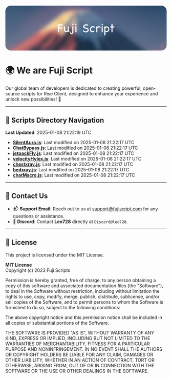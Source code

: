 ![Banner](.github/b.webp)

# 🌍 **We are Fuji Script**

Our global team of developers is dedicated to creating powerful, open-source scripts for Rise Client, designed to enhance your experience and unlock new possibilities! 🌟

---
<!-- SCRIPTS_NAVIGATION_START -->
## 📂 **Scripts Directory Navigation**

**Last Updated**: 2025-01-08 21:22:19 UTC

- **[SilentAura.js](scripts/SilentAura.js)**: Last modified on 2025-01-08 21:22:17 UTC
- **[ChatBypass.js](scripts/ChatBypass.js)**: Last modified on 2025-01-08 21:22:17 UTC
- **[jetpackFly.js](scripts/jetpackFly.js)**: Last modified on 2025-01-08 21:22:17 UTC
- **[velocityHylex.js](scripts/velocityHylex.js)**: Last modified on 2025-01-08 21:22:17 UTC
- **[chestxray.js](scripts/chestxray.js)**: Last modified on 2025-01-08 21:22:17 UTC
- **[bedxray.js](scripts/bedxray.js)**: Last modified on 2025-01-08 21:22:17 UTC
- **[chatMacro.js](scripts/chatMacro.js)**: Last modified on 2025-01-08 21:22:17 UTC

<!-- SCRIPTS_NAVIGATION_END -->

---

## 💬 **Contact Us**  
- 📬 **Support Email**: Reach out to us at [support@fujiscript.com](mailto:support@fujiscript.com) for any questions or assistance.  
- 💬 **Discord**: Contact **Leo728** directly at `Discord@leo728`.

---

## 📜 **License**

This project is licensed under the MIT License.  

**MIT License**  
Copyright (c) 2023 Fuji Scripts  

Permission is hereby granted, free of charge, to any person obtaining a copy of this software and associated documentation files (the "Software"), to deal in the Software without restriction, including without limitation the rights to use, copy, modify, merge, publish, distribute, sublicense, and/or sell copies of the Software, and to permit persons to whom the Software is furnished to do so, subject to the following conditions:  

The above copyright notice and this permission notice shall be included in all copies or substantial portions of the Software.  

THE SOFTWARE IS PROVIDED "AS IS", WITHOUT WARRANTY OF ANY KIND, EXPRESS OR IMPLIED, INCLUDING BUT NOT LIMITED TO THE WARRANTIES OF MERCHANTABILITY, FITNESS FOR A PARTICULAR PURPOSE AND NONINFRINGEMENT. IN NO EVENT SHALL THE AUTHORS OR COPYRIGHT HOLDERS BE LIABLE FOR ANY CLAIM, DAMAGES OR OTHER LIABILITY, WHETHER IN AN ACTION OF CONTRACT, TORT OR OTHERWISE, ARISING FROM, OUT OF OR IN CONNECTION WITH THE SOFTWARE OR THE USE OR OTHER DEALINGS IN THE SOFTWARE.  
